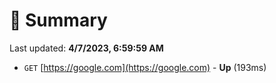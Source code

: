 # 📖 Summary
Last updated: **4/7/2023, 6:59:59 AM**

- `GET` [https://google.com](https://google.com) - **Up** (193ms)
